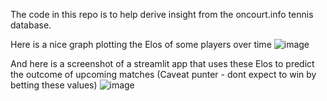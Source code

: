 The code in this repo is to help derive insight from the oncourt.info tennis database. 

Here is a nice graph plotting the Elos of some players over time
![image](https://github.com/user-attachments/assets/8b806c68-b352-4c47-8bff-7abd015436aa)

And here is a screenshot of a streamlit app that uses these Elos to predict the outcome of upcoming matches (Caveat punter - dont expect to win by betting these values)
![image](https://github.com/user-attachments/assets/324afef1-80d6-46df-8cb4-e63127240cbe)
